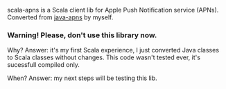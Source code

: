 scala-apns is a Scala client lib for Apple Push Notification service (APNs). Converted from [java-apns](https://github.com/notnoop/java-apns) by myself.
### Warning! Please, don't use this library now.
Why? Answer: it's my first Scala experience, I just converted Java classes to Scala classes without changes.
This code wasn't tested ever, it's sucessfull compiled only.

When? Answer: my next steps will be testing this lib.